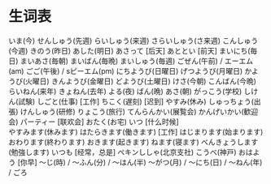 # 生词表
いま(今)
せんしゅう(先週)
らいしゅう(来週)
さらいしゅう(さ来週)
こんしゅう(今週)
きのう(昨日)
あした(明日)
あさって	[后天]
あととい	[前天]
まいにち(毎日)
まいあさ(毎朝)
まいばん(毎晩)
まいしゅう(毎週)
ごぜん(午前) / エーエム(am)
ごご(午後) / sピーエム(pm)
にちようび(日曜日)
げつようび(月曜日)
かようび(火曜日)
きんようび(金曜日)
どようび(土曜日)
けさ(今朝)
こんばん(今晩)
らいねん(来年)
きょねん(去年)
よる(夜)
ばん(晩)
あさ(朝)
がっこう(学校)
しけん(試験)
しごと(仕事)	[工作]
ちこく(遅刻)	[迟到]
やすみ(休み)
しゅっちょう(出張)
けんしゅう(研修)
りょこう(旅行)
てんらんかい(展覧会)
かんげいかい(歓迎会)
パーティー	[联欢会]
おたく(お宅)
いつ	[什么时候]	
やすみます(休みます)
はたらきます(働きます)	[工作]
はじまります(始まります)
おわります(終わります)
おきます(起きます)
ねます(寝ます)
べんきょうします(勉強します)
いつも	[经常，总是]
ペキンししゃ(北京支社)
こうべ(神戸)
おはよう	[你早]
〜じ(時) / 〜ふん(分) / 〜はん(半)
〜がつ(月) / 〜にち(日) / 〜ねん(年) / ごろ



































